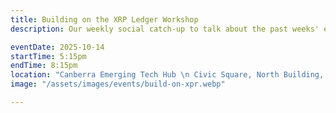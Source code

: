 ```yaml
---
title: Building on the XRP Ledger Workshop
description: Our weekly social catch-up to talk about the past weeks' events and share the knowledge.

eventDate: 2025-10-14
startTime: 5:15pm
endTime: 8:15pm
location: "Canberra Emerging Tech Hub \n Civic Square, North Building, 180 London Circuit, Canberra"
image: "/assets/images/events/build-on-xpr.webp"

---
```


